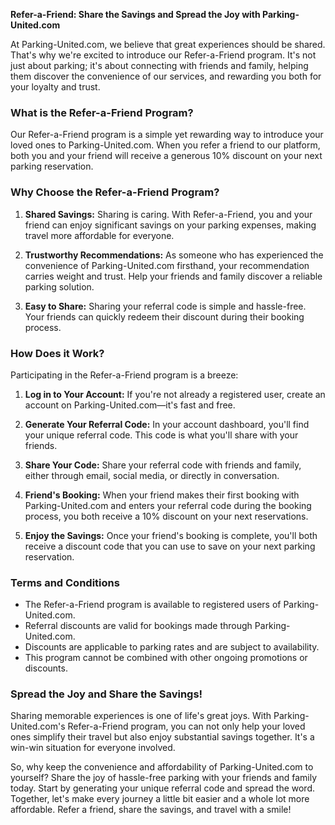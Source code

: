 **Refer-a-Friend: Share the Savings and Spread the Joy with Parking-United.com**

At Parking-United.com, we believe that great experiences should be shared. That's why we're excited to introduce our Refer-a-Friend program. It's not just about parking; it's about connecting with friends and family, helping them discover the convenience of our services, and rewarding you both for your loyalty and trust.

### **What is the Refer-a-Friend Program?**

Our Refer-a-Friend program is a simple yet rewarding way to introduce your loved ones to Parking-United.com. When you refer a friend to our platform, both you and your friend will receive a generous 10% discount on your next parking reservation.

### **Why Choose the Refer-a-Friend Program?**

1. **Shared Savings:** Sharing is caring. With Refer-a-Friend, you and your friend can enjoy significant savings on your parking expenses, making travel more affordable for everyone.

2. **Trustworthy Recommendations:** As someone who has experienced the convenience of Parking-United.com firsthand, your recommendation carries weight and trust. Help your friends and family discover a reliable parking solution.

3. **Easy to Share:** Sharing your referral code is simple and hassle-free. Your friends can quickly redeem their discount during their booking process.

### **How Does it Work?**

Participating in the Refer-a-Friend program is a breeze:

1. **Log in to Your Account:** If you're not already a registered user, create an account on Parking-United.com—it's fast and free.

2. **Generate Your Referral Code:** In your account dashboard, you'll find your unique referral code. This code is what you'll share with your friends.

3. **Share Your Code:** Share your referral code with friends and family, either through email, social media, or directly in conversation.

4. **Friend's Booking:** When your friend makes their first booking with Parking-United.com and enters your referral code during the booking process, you both receive a 10% discount on your next reservations.

5. **Enjoy the Savings:** Once your friend's booking is complete, you'll both receive a discount code that you can use to save on your next parking reservation.

### **Terms and Conditions**

- The Refer-a-Friend program is available to registered users of Parking-United.com.
- Referral discounts are valid for bookings made through Parking-United.com.
- Discounts are applicable to parking rates and are subject to availability.
- This program cannot be combined with other ongoing promotions or discounts.

### **Spread the Joy and Share the Savings!**

Sharing memorable experiences is one of life's great joys. With Parking-United.com's Refer-a-Friend program, you can not only help your loved ones simplify their travel but also enjoy substantial savings together. It's a win-win situation for everyone involved.

So, why keep the convenience and affordability of Parking-United.com to yourself? Share the joy of hassle-free parking with your friends and family today. Start by generating your unique referral code and spread the word. Together, let's make every journey a little bit easier and a whole lot more affordable. Refer a friend, share the savings, and travel with a smile!